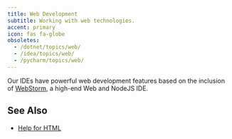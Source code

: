 ```yaml
---
title: Web Development
subtitle: Working with web technologies.
accent: primary
icon: fas fa-globe
obsoletes:
  - /dotnet/topics/web/
  - /idea/topics/web/
  - /pycharm/topics/web/
---
```


Our IDEs have powerful web development features based on the inclusion
of [WebStorm](https://www.jetbrains.com/webstorm/), a high-end Web and NodeJS IDE.

## See Also

- [Help for HTML](https://www.jetbrains.com/help/idea/editing-html-files.html)
